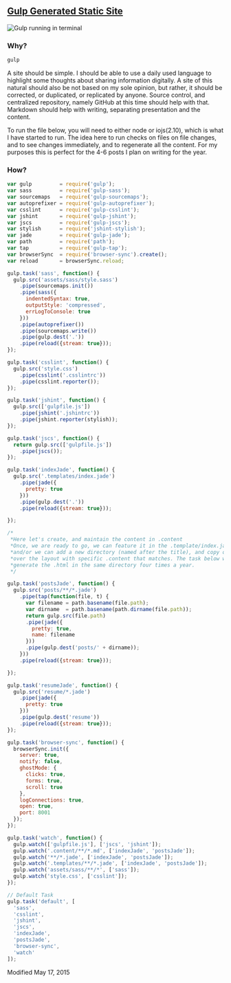 ## [Gulp Generated Static Site](/posts/Gulp-Static-Site-Generator)

![Gulp running in terminal](https://www.dropbox.com/s/l1z33fqfyetcd0p/gulpBrowserSync.gif?raw=1)

### Why?
```sh
gulp
```
A site should be simple. I should be able to use a daily used language to highlight some thoughts about sharing information digitally. A site of this natural should also be not based on my sole opinion, but rather, it should be corrected, or duplicated, or replicated by anyone. Source control, and centralized repository, namely GitHub at this time should help with that. Markdown should help with writing, separating presentation and the content.

To run the file below, you will need to either node or iojs(2.10), which is what I have started to
run. The idea here to run checks on files on file changes, and to see changes immediately, and to
regenerate all the content. For my purposes this is perfect for the 4-6 posts I plan on writing for
the year.

### How?

```js
var gulp         = require('gulp');
var sass         = require('gulp-sass');
var sourcemaps   = require('gulp-sourcemaps');
var autoprefixer = require('gulp-autoprefixer');
var csslint      = require('gulp-csslint');
var jshint       = require('gulp-jshint');
var jscs         = require('gulp-jscs');
var stylish      = require('jshint-stylish');
var jade         = require('gulp-jade');
var path         = require('path');
var tap          = require('gulp-tap');
var browserSync  = require('browser-sync').create();
var reload       = browserSync.reload;

gulp.task('sass', function() {
  gulp.src('assets/sass/style.sass')
    .pipe(sourcemaps.init())
    .pipe(sass({
      indentedSyntax: true,
      outputStyle: 'compressed',
      errLogToConsole: true
    }))
    .pipe(autoprefixer())
    .pipe(sourcemaps.write())
    .pipe(gulp.dest('.'))
    .pipe(reload({stream: true}));
});

gulp.task('csslint', function() {
  gulp.src('style.css')
    .pipe(csslint('.csslintrc'))
    .pipe(csslint.reporter());
});

gulp.task('jshint', function() {
  gulp.src(['gulpfile.js'])
    .pipe(jshint('.jshintrc'))
    .pipe(jshint.reporter(stylish));
});

gulp.task('jscs', function() {
  return gulp.src(['gulpfile.js'])
    .pipe(jscs());
});

gulp.task('indexJade', function() {
  gulp.src('.templates/index.jade')
    .pipe(jade({
      pretty: true
    }))
    .pipe(gulp.dest('.'))
    .pipe(reload({stream: true}));

});

/*
 *Here let's create, and maintain the content in .content
 *Once, we are ready to go, we can feature it in the .template/index.jade,
 *and/or we can add a new directory (named after the title), and copy of 
 *over the layout with specific .content that matches. The task below will
 *generate the .html in the same directory four times a year.
 */

gulp.task('postsJade', function() {
  gulp.src('posts/**/*.jade')
    .pipe(tap(function(file, t) {
      var filename = path.basename(file.path);
      var dirname  = path.basename(path.dirname(file.path));
      return gulp.src(file.path)
      .pipe(jade({
        pretty: true,
        name: filename
      }))
      .pipe(gulp.dest('posts/' + dirname));
    }))
    .pipe(reload({stream: true}));

});

gulp.task('resumeJade', function() {
  gulp.src('resume/*.jade')
    .pipe(jade({
      pretty: true
    }))
    .pipe(gulp.dest('resume'))
    .pipe(reload({stream: true}));
});

gulp.task('browser-sync', function() {
  browserSync.init({
    server: true,
    notify: false,
    ghostMode: {
      clicks: true,
      forms: true,
      scroll: true
    },
    logConnections: true,
    open: true,
    port: 8001
  });
});

gulp.task('watch', function() {
  gulp.watch(['gulpfile.js'], ['jscs', 'jshint']);
  gulp.watch('.content/**/*.md', ['indexJade', 'postsJade']);
  gulp.watch('**/*.jade', ['indexJade', 'postsJade']);
  gulp.watch('.templates/**/*.jade', ['indexJade', 'postsJade']);
  gulp.watch('assets/sass/**/*', ['sass']);
  gulp.watch('style.css', ['csslint']);
});

// Default Task
gulp.task('default', [
  'sass',
  'csslint',
  'jshint',
  'jscs',
  'indexJade',
  'postsJade',
  'browser-sync',
  'watch'
]);
```

Modified <time datetime=2015-05-17>May 17, 2015</time>

